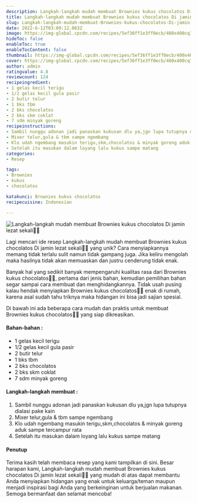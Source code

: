 ```yaml
---
description: Langkah-langkah mudah membuat Brownies kukus chocolatos Di jamin lezat sekali"
title: Langkah-langkah mudah membuat Brownies kukus chocolatos Di jamin lezat sekali
slug: Langkah-langkah-mudah-membuat-Brownies-kukus-chocolatos-Di-jamin-lezat-sekali
date: 2022-6-12T03:09:12.063Z
image: https://img-global.cpcdn.com/recipes/5ef36ff1e3ff0ecb/400x400cq70/photo.jpg
hideToc: false
enableToc: true
enableTocContent: false
thumbnail: https://img-global.cpcdn.com/recipes/5ef36ff1e3ff0ecb/400x400cq70/photo.jpg
cover: https://img-global.cpcdn.com/recipes/5ef36ff1e3ff0ecb/400x400cq70/photo.jpg
author: admin
ratingvalue: 4.8
reviewcount: 124
recipeingredient:
- 1 gelas kecil terigu
- 1/2 gelas kecil gula pasir
- 2 butir telur
- 1 bks tbm
- 2 bks chocolatos
- 2 bks skm coklat
- 7 sdm minyak goreng
recipeinstructions:
- Sambil nunggu adonan jadi panaskan kukusan dlu ya,jgn lupa tutupnya dialasi pake kain
- Mixer telur,gula & tbm sampe ngembang
- Klo udah ngembang masukin terigu,skm,chocolatos & minyak goreng aduk sampe tercampur rata
- Setelah itu masukan dalam loyang lalu kukus sampe matang
categories:
- Resep

tags:
- Brownies
- kukus
- chocolatos

katakunci: Brownies kukus chocolatos
recipecuisine: Indonesian

---
```


![Langkah-langkah mudah membuat Brownies kukus chocolatos Di jamin lezat sekali👩‍🍳](https://img-global.cpcdn.com/recipes/5ef36ff1e3ff0ecb/400x400cq70/photo.jpg)

Lagi mencari ide resep Langkah-langkah mudah membuat Brownies kukus chocolatos Di jamin lezat sekali👩‍🍳 yang unik? Cara menyiapkannya memang tidak terlalu sulit namun tidak gampang juga. Jika keliru mengolah maka hasilnya tidak akan memuaskan dan justru cenderung tidak enak.

Banyak hal yang sedikit banyak mempengaruhi kualitas rasa dari Brownies kukus chocolatos👩‍🍳, pertama dari jenis bahan, kemudian pemilihan bahan segar sampai cara membuat dan menghidangkannya. Tidak usah pusing kalau hendak menyiapkan Brownies kukus chocolatos👩‍🍳 enak di rumah, karena asal sudah tahu triknya maka hidangan ini bisa jadi sajian spesial.

Di bawah ini ada beberapa cara mudah dan praktis untuk membuat Brownies kukus chocolatos👩‍🍳 yang siap dikreasikan.

<!--inarticleads1-->

#### Bahan-bahan :

- 1 gelas kecil terigu
- 1/2 gelas kecil gula pasir
- 2 butir telur
- 1 bks tbm
- 2 bks chocolatos
- 2 bks skm coklat
- 7 sdm minyak goreng

<!--inarticleads2-->

#### Langkah-langkah membuat :

1. Sambil nunggu adonan jadi panaskan kukusan dlu ya,jgn lupa tutupnya dialasi pake kain
1. Mixer telur,gula & tbm sampe ngembang
1. Klo udah ngembang masukin terigu,skm,chocolatos & minyak goreng aduk sampe tercampur rata
1. Setelah itu masukan dalam loyang lalu kukus sampe matang

#### Penutup

Terima kasih telah membaca resep yang kami tampilkan di sini. Besar harapan kami, Langkah-langkah mudah membuat Brownies kukus chocolatos Di jamin lezat sekali👩‍🍳 yang mudah di atas dapat membantu Anda menyiapkan hidangan yang enak untuk keluarga/teman maupun menjadi inspirasi bagi Anda yang berkeinginan untuk berjualan makanan. Semoga bermanfaat dan selamat mencoba!